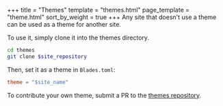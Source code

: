 +++
title = "Themes"
template = "themes.html"
page_template = "theme.html"
sort_by_weight = true
+++
Any site that doesn't use a theme can be used as a theme for another site.

To use it, simply clone it into the themes directory.
```sh
cd themes
git clone $site_repository
```

Then, set it as a theme in `Blades.toml`:
```toml
theme = "$site_name"
```

To contribute your own theme, submit a PR to the [themes repository](https://github.com/grego/blades-themes).
